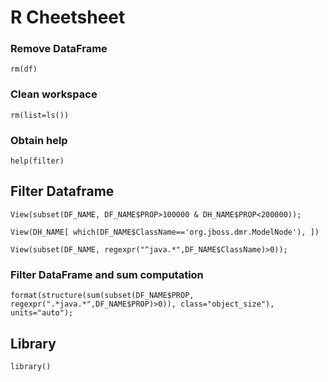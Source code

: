 # R Cheetsheet

### Remove DataFrame

```
rm(df)
```

### Clean workspace

```
rm(list=ls())
```

### Obtain help

```
help(filter)
```
## Filter Dataframe

```
View(subset(DF_NAME, DF_NAME$PROP>100000 & DH_NAME$PROP<200000));
```

```
View(DH_NAME[ which(DF_NAME$ClassName=='org.jboss.dmr.ModelNode'), ])
```

```
View(subset(DF_NAME, regexpr("^java.*",DF_NAME$ClassName)>0));
```

### Filter DataFrame and sum computation

```
format(structure(sum(subset(DF_NAME$PROP, regexpr(".*java.*",DF_NAME$PROP)>0)), class="object_size"), units="auto");
```

## Library

```
library()
```
